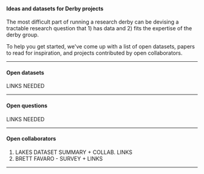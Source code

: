 #### Ideas and datasets for Derby projects

The most difficult part of running a research derby can be devising a tractable research question that 1) has data and 2) fits the expertise of the derby group. 

To help you get started, we've come up with a list of open datasets, papers to read for inspiration, and projects contributed by open collaborators. 

***

#### Open datasets

LINKS NEEDED

***

#### Open questions

LINKS NEEDED

***

#### Open collaborators

1. LAKES DATASET SUMMARY + COLLAB. LINKS
2. BRETT FAVARO - SURVEY + LINKS

***